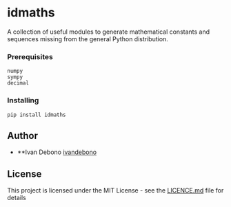 # idmaths

A collection of useful modules to generate mathematical constants and sequences missing from the general Python distribution.


### Prerequisites



```
numpy
sympy
decimal
```

### Installing

```
pip install idmaths
```

## Author

* **Ivan Debono [ivandebono](https://github.com/ivandebono)



## License

This project is licensed under the MIT License - see the [LICENCE.md](LICENCE.md) file for details

